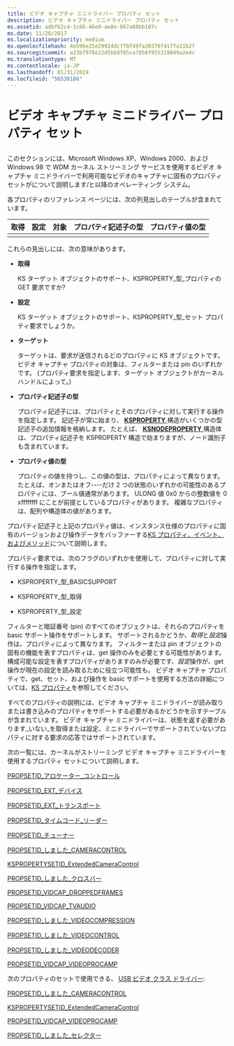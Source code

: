 ```yaml
---
title: ビデオ キャプチャ ミニドライバー プロパティ セット
description: ビデオ キャプチャ ミニドライバー プロパティ セット
ms.assetid: adbf62c4-1c66-46e9-ae8e-867a88bb107c
ms.date: 11/28/2017
ms.localizationpriority: medium
ms.openlocfilehash: 4e596e25e29914dc7f8f49fa30376f41ffa11b2f
ms.sourcegitcommit: a33b7978e22d5bb9f65ca7056f955319049a2e4c
ms.translationtype: MT
ms.contentlocale: ja-JP
ms.lasthandoff: 01/31/2019
ms.locfileid: "56538186"
---
```

# <a name="video-capture-minidriver-property-sets"></a>ビデオ キャプチャ ミニドライバー プロパティ セット


## <span id="ddk_video_capture_minidriver_property_sets_ks"></span><span id="DDK_VIDEO_CAPTURE_MINIDRIVER_PROPERTY_SETS_KS"></span>


このセクションには、Microsoft Windows XP、Windows 2000、および Windows 98 で WDM カーネル ストリーミング サービスを使用するビデオ キャプチャ ミニドライバーで利用可能なビデオのキャプチャに固有のプロパティ セットがについて説明します/と以降のオペレーティング システム。

各プロパティのリファレンス ページには、次の列見出しのテーブルが含まれています。


| 取得 | 設定 | 対象 | プロパティ記述子の型 | プロパティ値の型 |
|-----|-----|--------|--------------------------|---------------------|
|     |     |        |                          |                     |

これらの見出しには、次の意味があります。

-   **取得**

    KS ターゲット オブジェクトのサポート、KSPROPERTY\_型\_プロパティの GET 要求ですか?

-   **設定**

    KS ターゲット オブジェクトのサポート、KSPROPERTY\_型\_セット プロパティ要求でしょうか。

-   **ターゲット**

    ターゲットは、要求が送信されるどのプロパティに KS オブジェクトです。 ビデオ キャプチャ プロパティの対象は、フィルターまたは pin のいずれかです。 (プロパティ要求を指定します、ターゲット オブジェクトがカーネル ハンドルによって。)

-   **プロパティ記述子の型**

    プロパティ記述子には、プロパティとそのプロパティに対して実行する操作を指定します。 記述子が常に始まり、 [ **KSPROPERTY** ](https://docs.microsoft.com/windows-hardware/drivers/ddi/content/ks/ns-ks-ksidentifier)構造がいくつかの型記述子の追加情報を格納します。 たとえば、 [ **KSNODEPROPERTY** ](https://msdn.microsoft.com/library/windows/hardware/ff537143)構造体は、プロパティ記述子を KSPROPERTY 構造で始まりますが、ノード識別子も含まれています。

-   **プロパティ値の型**

    プロパティの値を持つし、この値の型は、プロパティによって異なります。 たとえば、オンまたはオフ----だけ 2 つの状態のいずれかの可能性のあるプロパティには、ブール値通常があります。 ULONG 値 0x0 からの整数値を 0 xffffffff にことが前提としているプロパティがあります。 複雑なプロパティは、配列や構造体の値があります。

プロパティ記述子と上記のプロパティ値は、インスタンス仕様のプロパティに固有のバージョンおよび操作データをバッファーする[KS プロパティ、イベント、およびメソッド](https://msdn.microsoft.com/library/windows/hardware/ff567673)について説明します。

プロパティ要求では、次のフラグのいずれかを使用して、プロパティに対して実行する操作を指定します。

-   KSPROPERTY\_型\_BASICSUPPORT

-   KSPROPERTY\_型\_取得

-   KSPROPERTY\_型\_設定

フィルターと暗証番号 (pin) のすべてのオブジェクトは、それらのプロパティを basic サポート操作をサポートします。 サポートされるかどうか、*取得*と*設定*操作は、プロパティによって異なります。 フィルターまたは pin オブジェクトの固有の機能を表すプロパティは、get 操作のみを必要とする可能性があります。 構成可能な設定を表すプロパティがありますのみが必要です、*設定*操作が、get 操作が現在の設定を読み取るために役立つ可能性も。 ビデオ キャプチャ プロパティで、get、セット、および操作を basic サポートを使用する方法の詳細については、[KS プロパティ](https://msdn.microsoft.com/library/windows/hardware/ff567671)を参照してください。

すべてのプロパティの説明には、ビデオ キャプチャ ミニドライバーが読み取りまたは書き込みのプロパティをサポートする必要があるかどうかを示すテーブルが含まれています。 ビデオ キャプチャ ミニドライバーは、状態を返す必要があります\_いない\_を取得または設定、ミニドライバーでサポートされていないプロパティに対する要求の応答ではサポートされています。

次の一覧には、カーネルがストリーミング ビデオ キャプチャ ミニドライバーを使用するプロパティ セットについて説明します。

[PROPSETID\_アロケーター\_コントロール](propsetid-allocator-control.md)

[PROPSETID\_EXT\_デバイス](propsetid-ext-device.md)

[PROPSETID\_EXT\_トランスポート](propsetid-ext-transport.md)

[PROPSETID\_タイムコード\_リーダー](propsetid-timecode-reader.md)

[PROPSETID\_チューナー](propsetid-tuner.md)

[PROPSETID\_しました\_CAMERACONTROL](propsetid-vidcap-cameracontrol.md)

[KSPROPERTYSETID\_ExtendedCameraControl](kspropertysetid-extendedcameracontrol.md)

[PROPSETID\_しました\_クロスバー](propsetid-vidcap-crossbar.md)

[PROPSETID\_VIDCAP\_DROPPEDFRAMES](propsetid-vidcap-droppedframes.md)

[PROPSETID\_VIDCAP\_TVAUDIO](propsetid-vidcap-tvaudio.md)

[PROPSETID\_しました\_VIDEOCOMPRESSION](propsetid-vidcap-videocompression.md)

[PROPSETID\_しました\_VIDEOCONTROL](propsetid-vidcap-videocontrol.md)

[PROPSETID\_しました\_VIDEODECODER](propsetid-vidcap-videodecoder.md)

[PROPSETID\_VIDCAP\_VIDEOPROCAMP](propsetid-vidcap-videoprocamp.md)

次のプロパティのセットで使用できる、 [USB ビデオ クラス ドライバー](https://msdn.microsoft.com/library/windows/hardware/ff568649):

[PROPSETID\_しました\_CAMERACONTROL](propsetid-vidcap-cameracontrol.md)

[KSPROPERTYSETID\_ExtendedCameraControl](kspropertysetid-extendedcameracontrol.md)

[PROPSETID\_VIDCAP\_VIDEOPROCAMP](propsetid-vidcap-videoprocamp.md)

[PROPSETID\_しました\_セレクター](propsetid-vidcap-selector.md)

 

 





